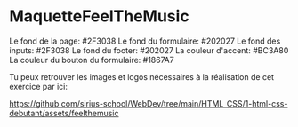 # MaquetteFeelTheMusic
Le fond de la page: #2F3038
Le fond du formulaire: #202027
Le fond des inputs: #2F3038
Le fond du footer: #202027
La couleur d'accent: #BC3A80
La couleur du bouton du formulaire: #1867A7

Tu peux retrouver les images et logos nécessaires à la réalisation de cet exercice par ici:

https://github.com/sirius-school/WebDev/tree/main/HTML_CSS/1-html-css-debutant/assets/feelthemusic